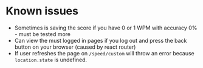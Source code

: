 # Known issues
- Sometimes is saving the score if you have 0 or 1 WPM with accuracy 0% - must be tested more
- Can view the must logged in pages if you log out and press the back button on your browser (caused by react router)
- If user refreshes the page on `/speed/custom` will throw an error because `location.state` is undefined.
